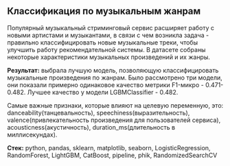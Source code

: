 ## Классификация по музыкальным жанрам

Популярный музыкальный стриминговый сервис расширяет работу с новыми артистами и музыкантами, в связи с чем возникла задача - правильно классифицировать новые музыкальные треки, чтобы улучшить работу рекомендательной системы. В датасете собраны некоторые характеристики музыкальных произведений и их жанры.

**Результат:** выбрала лучшую модель, позволяющую классифицировать музыкальные произведения по жанрам. Было рассмотрено три модели, они показали примерно одинаковое качество метрики F1-микро - 0.471-0.482. Лучшее качество у модели LGBMClassifier - 0.482.

Самые важные признаки, которые влияют на целевую переменную, это: danceability(танцевальность), speechiness(выразительность), valence(привлекательность произведения для пользователей сервиса), acousticness(акустичность), duration_ms(длительность в миллисекундах).

**Стек:** python, pandas, sklearn, matplotlib, seaborn, LogisticRegression, RandomForest, LightGBM, CatBoost, pipeline, phik, RandomizedSearchCV

